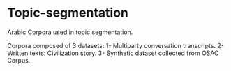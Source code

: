 # Topic-segmentation
Arabic Corpora used in topic segmentation.

Corpora composed of 3 datasets:
	1- Multiparty conversation transcripts.
	2- Written texts: Civilization story.
	3- Synthetic dataset collected from OSAC Corpus.
